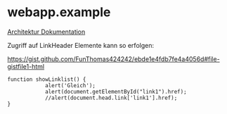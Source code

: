 webapp.example
==============

[Architektur Dokumentation](architecture/)

Zugriff auf LinkHeader Elemente kann so erfolgen:

https://gist.github.com/FunThomas424242/ebde1e4fdb7fe4a4056d#file-gistfile1-html


    function showLinklist() {
		    	alert('Gleich');
			    alert(document.getElementById("link1").href);
			    //alert(document.head.link['link1'].href);
    }



